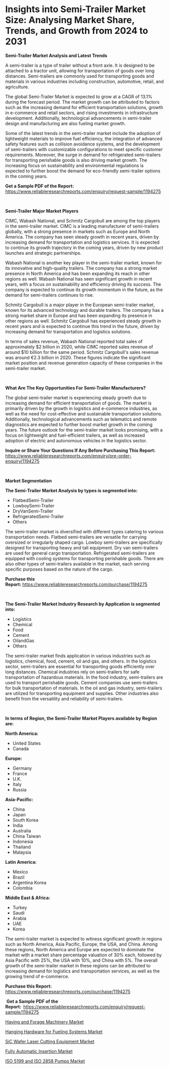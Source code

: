 <p><h1>Insights into Semi-Trailer Market Size: Analysing Market Share, Trends, and Growth from 2024 to 2031</h1></p><p><strong>Semi-Trailer Market Analysis and Latest Trends</strong></p>
<p><p>A semi-trailer is a type of trailer without a front axle. It is designed to be attached to a tractor unit, allowing for transportation of goods over long distances. Semi-trailers are commonly used for transporting goods and materials in various industries including construction, automotive, retail, and agriculture.</p><p>The global Semi-Trailer Market is expected to grow at a CAGR of 13.1% during the forecast period. The market growth can be attributed to factors such as the increasing demand for efficient transportation solutions, growth in e-commerce and retail sectors, and rising investments in infrastructure development. Additionally, technological advancements in semi-trailer design and manufacturing are also fueling market growth.</p><p>Some of the latest trends in the semi-trailer market include the adoption of lightweight materials to improve fuel efficiency, the integration of advanced safety features such as collision avoidance systems, and the development of semi-trailers with customizable configurations to meet specific customer requirements. Moreover, the surge in demand for refrigerated semi-trailers for transporting perishable goods is also driving market growth. The increasing focus on sustainability and environmental regulations is expected to further boost the demand for eco-friendly semi-trailer options in the coming years.</p></p>
<p><strong>Get a Sample PDF of the Report:&nbsp;</strong> <a href="https://www.reliableresearchreports.com/enquiry/request-sample/1194275">https://www.reliableresearchreports.com/enquiry/request-sample/1194275</a></p>
<p>&nbsp;</p>
<p><strong>Semi-Trailer Major Market Players</strong></p>
<p><p>CIMC, Wabash National, and Schmitz Cargobull are among the top players in the semi-trailer market. CIMC is a leading manufacturer of semi-trailers globally, with a strong presence in markets such as Europe and North America. The company has seen steady growth in recent years, driven by increasing demand for transportation and logistics services. It is expected to continue its growth trajectory in the coming years, driven by new product launches and strategic partnerships.</p><p>Wabash National is another key player in the semi-trailer market, known for its innovative and high-quality trailers. The company has a strong market presence in North America and has been expanding its reach in other regions as well. Wabash National has seen significant growth in recent years, with a focus on sustainability and efficiency driving its success. The company is expected to continue its growth momentum in the future, as the demand for semi-trailers continues to rise.</p><p>Schmitz Cargobull is a major player in the European semi-trailer market, known for its advanced technology and durable trailers. The company has a strong market share in Europe and has been expanding its presence in other regions as well. Schmitz Cargobull has experienced steady growth in recent years and is expected to continue this trend in the future, driven by increasing demand for transportation and logistics solutions.</p><p>In terms of sales revenue, Wabash National reported total sales of approximately $2 billion in 2020, while CIMC reported sales revenue of around $10 billion for the same period. Schmitz Cargobull's sales revenue was around €2.3 billion in 2020. These figures indicate the significant market position and revenue generation capacity of these companies in the semi-trailer market.</p></p>
<p>&nbsp;</p>
<p><strong>What Are The Key Opportunities For Semi-Trailer Manufacturers?</strong></p>
<p><p>The global semi-trailer market is experiencing steady growth due to increasing demand for efficient transportation of goods. The market is primarily driven by the growth in logistics and e-commerce industries, as well as the need for cost-effective and sustainable transportation solutions. Additionally, technological advancements such as telematics and remote diagnostics are expected to further boost market growth in the coming years. The future outlook for the semi-trailer market looks promising, with a focus on lightweight and fuel-efficient trailers, as well as increased adoption of electric and autonomous vehicles in the logistics sector.</p></p>
<p><strong>Inquire or Share Your Questions If Any Before Purchasing This Report:</strong> <a href="https://www.reliableresearchreports.com/enquiry/pre-order-enquiry/1194275">https://www.reliableresearchreports.com/enquiry/pre-order-enquiry/1194275</a></p>
<p>&nbsp;</p>
<p><strong>Market Segmentation</strong></p>
<p><strong>The Semi-Trailer Market Analysis by types is segmented into:</strong></p>
<p><ul><li>FlatbedSemi-Trailer</li><li>LowboySemi-Trailer</li><li>DryVanSemi-Trailer</li><li>RefrigeratedSemi-Trailer</li><li>Others</li></ul></p>
<p><p>The semi-trailer market is diversified with different types catering to various transportation needs. Flatbed semi-trailers are versatile for carrying oversized or irregularly shaped cargo. Lowboy semi-trailers are specifically designed for transporting heavy and tall equipment. Dry van semi-trailers are used for general cargo transportation. Refrigerated semi-trailers are equipped with cooling systems for transporting perishable goods. There are also other types of semi-trailers available in the market, each serving specific purposes based on the nature of the cargo.</p></p>
<p><strong>Purchase this Report:&nbsp;</strong><a href="https://www.reliableresearchreports.com/purchase/1194275">https://www.reliableresearchreports.com/purchase/1194275</a></p>
<p>&nbsp;</p>
<p><strong>The Semi-Trailer Market Industry Research by Application is segmented into:</strong></p>
<p><ul><li>Logistics</li><li>Chemical</li><li>Food</li><li>Cement</li><li>OilandGas</li><li>Others</li></ul></p>
<p><p>The semi-trailer market finds application in various industries such as logistics, chemical, food, cement, oil and gas, and others. In the logistics sector, semi-trailers are essential for transporting goods efficiently over long distances. Chemical industries rely on semi-trailers for safe transportation of hazardous materials. In the food industry, semi-trailers are used to transport perishable goods. Cement companies use semi-trailers for bulk transportation of materials. In the oil and gas industry, semi-trailers are utilized for transporting equipment and supplies. Other industries also benefit from the versatility and reliability of semi-trailers.</p></p>
<p>&nbsp;</p>
<p><strong>In terms of Region, the Semi-Trailer Market Players available by Region are:</strong></p>
<p>
    <p> <strong> North America: </strong>
        <ul>
            <li>United States</li>
            <li>Canada</li>
        </ul>
        </p> 
    <p> <strong> Europe: </strong>
        <ul>
            <li>Germany</li>
            <li>France</li>
            <li>U.K.</li>
            <li>Italy</li>
            <li>Russia</li>
        </ul>
        </p> 
    <p> <strong> Asia-Pacific: </strong>
        <ul>
            <li>China</li>
            <li>Japan</li>
            <li>South Korea</li>
            <li>India</li>
            <li>Australia</li>
            <li>China Taiwan</li>
            <li>Indonesia</li>
            <li>Thailand</li>
            <li>Malaysia</li>
        </ul>
        </p> 
    <p> <strong> Latin America: </strong>
        <ul>
            <li>Mexico</li>
            <li>Brazil</li>
            <li>Argentina Korea</li>
            <li>Colombia</li>
        </ul>
        </p> 
    <p> <strong> Middle East & Africa: </strong>
        <ul>
            <li>Turkey</li>
            <li>Saudi</li>
            <li>Arabia</li>
            <li>UAE</li>
            <li>Korea</li>
        </ul>
    </p>
    </p>
<p><p>The semi-trailer market is expected to witness significant growth in regions such as North America, Asia Pacific, Europe, the USA, and China. Among these regions, North America and Europe are expected to dominate the market with a market share percentage valuation of 30% each, followed by Asia Pacific with 25%, the USA with 10%, and China with 5%. The overall growth of the semi-trailer market in these regions can be attributed to increasing demand for logistics and transportation services, as well as the growing trend of e-commerce.</p></p>
<p><strong>Purchase this Report: </strong><a href="https://www.reliableresearchreports.com/purchase/1194275">https://www.reliableresearchreports.com/purchase/1194275</a></p>
<p>&nbsp;<strong>Get a Sample PDF of the Report:&nbsp;&nbsp;</strong><a href="https://www.reliableresearchreports.com/enquiry/request-sample/1194275">https://www.reliableresearchreports.com/enquiry/request-sample/1194275</a></p>
<p><strong></strong></p>
<p><p><a href="https://medium.com/@christinascott1938/haying-and-forage-machinery-market-outlook-industry-overview-and-forecast-2024-to-2031-ecf950cbcb48">Haying and Forage Machinery Market</a></p><p><a href="https://medium.com/p/939da06ab246/edit">Hanging Hardware for Fueling Systems Market</a></p><p><a href="https://medium.com/@bobbyrobinson56/sic-wafer-laser-cutting-equipment-market-size-and-market-trends-complete-industry-overview-2024-cfb24fa267a9">SiC Wafer Laser Cutting Equipment Market</a></p><p><a href="https://medium.com/p/d2cb873c9b28/edit">Fully Automatic Insertion Market</a></p><p><a href="https://medium.com/p/c6c98b95d8e4/edit">ISO 5199 and ISO 2858 Pumps Market</a></p></p>
